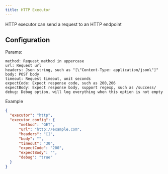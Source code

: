 ```yaml
---
title: HTTP Executor
---
```


HTTP executor can send a request to an HTTP endpoint

## Configuration

Params:

```
method: Request method in uppercase
url: Request url
headers: Json string, such as "[\"Content-Type: application/json\"]"
body: POST body
timeout: Request timeout, unit seconds
expectCode: Expect response code, such as 200,206
expectBody: Expect response body, support regexp, such as /success/
debug: Debug option, will log everything when this option is not empty
```

Example

```json
{
  "executor": "http",
  "executor_config": {
      "method": "GET",
      "url": "http://example.com",
      "headers": "[]",
      "body": "",
      "timeout": "30",
      "expectCode": "200",
      "expectBody": "",
      "debug": "true"
  }
}
```
